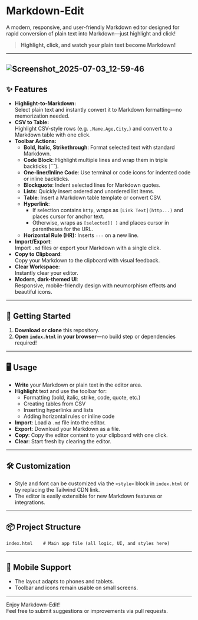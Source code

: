 # Markdown-Edit

A modern, responsive, and user-friendly Markdown editor designed for rapid conversion of plain text into Markdown—just highlight and click!

> **Highlight, click, and watch your plain text become Markdown!**

---
![Screenshot_2025-07-03_12-59-46](https://github.com/user-attachments/assets/e5fa5140-4a46-483f-9293-96d5fc2ff1fd)
---
## ✨ Features

- **Highlight-to-Markdown:**  
  Select plain text and instantly convert it to Markdown formatting—no memorization needed.
- **CSV to Table:**  
  Highlight CSV-style rows (e.g. `,Name,Age,City,`) and convert to a Markdown table with one click.
- **Toolbar Actions:**  
  - **Bold, Italic, Strikethrough**: Format selected text with standard Markdown.
  - **Code Block**: Highlight multiple lines and wrap them in triple backticks (\`\`\`).
  - **One-liner/Inline Code**: Use terminal or code icons for indented code or inline backticks.
  - **Blockquote**: Indent selected lines for Markdown quotes.
  - **Lists**: Quickly insert ordered and unordered list items.
  - **Table**: Insert a Markdown table template or convert CSV.
  - **Hyperlink**:  
    - If selection contains `http`, wraps as `[Link Text](http...)` and places cursor for anchor text.  
    - Otherwise, wraps as `[selected]( )` and places cursor in parentheses for the URL.
  - **Horizontal Rule (HR):** Inserts `---` on a new line.
- **Import/Export**:  
  Import `.md` files or export your Markdown with a single click.
- **Copy to Clipboard**:  
  Copy your Markdown to the clipboard with visual feedback.
- **Clear Workspace**:  
  Instantly clear your editor.
- **Modern, dark-themed UI**:  
  Responsive, mobile-friendly design with neumorphism effects and beautiful icons.

---

## 🚀 Getting Started

1. **Download or clone** this repository.
2. **Open `index.html` in your browser**—no build step or dependencies required!

---

## 🖥️ Usage

- **Write** your Markdown or plain text in the editor area.
- **Highlight** text and use the toolbar for:
  - Formatting (bold, italic, strike, code, quote, etc.)
  - Creating tables from CSV
  - Inserting hyperlinks and lists
  - Adding horizontal rules or inline code
- **Import**: Load a `.md` file into the editor.
- **Export**: Download your Markdown as a file.
- **Copy**: Copy the editor content to your clipboard with one click.
- **Clear**: Start fresh by clearing the editor.

---

## 🛠️ Customization

- Style and font can be customized via the `<style>` block in `index.html` or by replacing the Tailwind CDN link.
- The editor is easily extensible for new Markdown features or integrations.

---

## 📦 Project Structure

```
index.html    # Main app file (all logic, UI, and styles here)
```

---

## 📲 Mobile Support

- The layout adapts to phones and tablets.
- Toolbar and icons remain usable on small screens.

---

Enjoy Markdown-Edit!  
Feel free to submit suggestions or improvements via pull requests.

